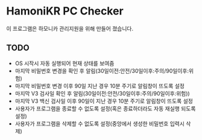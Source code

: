 # HamoniKR PC Checker
 이 프로그램은 하모니카 관리지원을 위해 만들어 졌습니다.<br/>

## TODO
 - OS 시작시 자동 실행되어 현재 상태를 보여줌<br/>
 - 마지막 비밀번호 변경을 확인 후 알림(30일이전:안전/30일이후:주의/90일이후:위험)<br/>
 - 마지막 비밀번호 변경 이후 90일 지난 경우 10분 주기로 알림창이 뜨도록 설정<br/>
 - 마지막 V3 검사일 확인 후 알림(30일이전:안전/30일이후:주의/90일이후:위험))<br/>
 - 마지막 V3 백신 검사일 이후 90일이 지난 경우 10분 주기로 알림창이 뜨도록 설정<br/>
 - 사용자가 프로그램을 종료할 수 없도록 설정(혹은 종료하더라도 자동 재실행 되도록 설정)<br/>
 - 사용자가 프로그램을 삭제할 수 없도록 설정(중앙에서 생성한 비밀번호 입력시 삭제)<br/>

